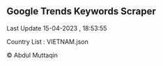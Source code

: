 

## Google Trends Keywords Scraper 
 
Last Update 15-04-2023 , 18:53:55

Country List :
VIETNAM.json



© Abdul Muttaqin 
